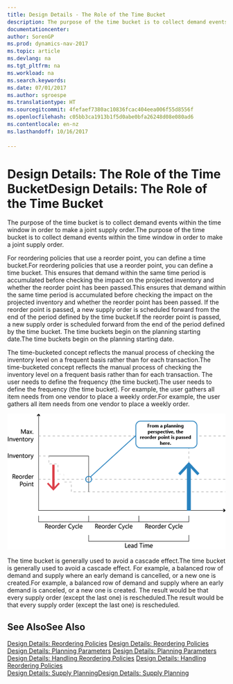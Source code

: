 ```yaml
---
title: Design Details - The Role of the Time Bucket
description: The purpose of the time bucket is to collect demand events within the time window in order to make a joint supply order.
documentationcenter: 
author: SorenGP
ms.prod: dynamics-nav-2017
ms.topic: article
ms.devlang: na
ms.tgt_pltfrm: na
ms.workload: na
ms.search.keywords: 
ms.date: 07/01/2017
ms.author: sgroespe
ms.translationtype: HT
ms.sourcegitcommit: 4fefaef7380ac10836fcac404eea006f55d8556f
ms.openlocfilehash: c05bb3ca1913b1f5d0abe0bfa26248d08e080ad6
ms.contentlocale: en-nz
ms.lasthandoff: 10/16/2017

---
```

# <a name="design-details-the-role-of-the-time-bucket"></a><span data-ttu-id="94502-103">Design Details: The Role of the Time Bucket</span><span class="sxs-lookup"><span data-stu-id="94502-103">Design Details: The Role of the Time Bucket</span></span>
<span data-ttu-id="94502-104">The purpose of the time bucket is to collect demand events within the time window in order to make a joint supply order.</span><span class="sxs-lookup"><span data-stu-id="94502-104">The purpose of the time bucket is to collect demand events within the time window in order to make a joint supply order.</span></span>  
  
 <span data-ttu-id="94502-105">For reordering policies that use a reorder point, you can define a time bucket.</span><span class="sxs-lookup"><span data-stu-id="94502-105">For reordering policies that use a reorder point, you can define a time bucket.</span></span> <span data-ttu-id="94502-106">This ensures that demand within the same time period is accumulated before checking the impact on the projected inventory and whether the reorder point has been passed.</span><span class="sxs-lookup"><span data-stu-id="94502-106">This ensures that demand within the same time period is accumulated before checking the impact on the projected inventory and whether the reorder point has been passed.</span></span> <span data-ttu-id="94502-107">If the reorder point is passed, a new supply order is scheduled forward from the end of the period defined by the time bucket.</span><span class="sxs-lookup"><span data-stu-id="94502-107">If the reorder point is passed, a new supply order is scheduled forward from the end of the period defined by the time bucket.</span></span> <span data-ttu-id="94502-108">The time buckets begin on the planning starting date.</span><span class="sxs-lookup"><span data-stu-id="94502-108">The time buckets begin on the planning starting date.</span></span>  
  
 <span data-ttu-id="94502-109">The time-bucketed concept reflects the manual process of checking the inventory level on a frequent basis rather than for each transaction.</span><span class="sxs-lookup"><span data-stu-id="94502-109">The time-bucketed concept reflects the manual process of checking the inventory level on a frequent basis rather than for each transaction.</span></span> <span data-ttu-id="94502-110">The user needs to define the frequency (the time bucket).</span><span class="sxs-lookup"><span data-stu-id="94502-110">The user needs to define the frequency (the time bucket).</span></span> <span data-ttu-id="94502-111">For example, the user gathers all item needs from one vendor to place a weekly order.</span><span class="sxs-lookup"><span data-stu-id="94502-111">For example, the user gathers all item needs from one vendor to place a weekly order.</span></span>  
  
 ![](media/nav_app_supply_planning_2_reorder_cycle.png "NAV_APP_supply_planning_2_reorder_cycle")  
  
 <span data-ttu-id="94502-112">The time bucket is generally used to avoid a cascade effect.</span><span class="sxs-lookup"><span data-stu-id="94502-112">The time bucket is generally used to avoid a cascade effect.</span></span> <span data-ttu-id="94502-113">For example, a balanced row of demand and supply where an early demand is cancelled, or a new one is created.</span><span class="sxs-lookup"><span data-stu-id="94502-113">For example, a balanced row of demand and supply where an early demand is canceled, or a new one is created.</span></span> <span data-ttu-id="94502-114">The result would be that every supply order (except the last one) is rescheduled.</span><span class="sxs-lookup"><span data-stu-id="94502-114">The result would be that every supply order (except the last one) is rescheduled.</span></span>  
  
## <a name="see-also"></a><span data-ttu-id="94502-115">See Also</span><span class="sxs-lookup"><span data-stu-id="94502-115">See Also</span></span>  
 <span data-ttu-id="94502-116">[Design Details: Reordering Policies](design-details-reordering-policies.md) </span><span class="sxs-lookup"><span data-stu-id="94502-116">[Design Details: Reordering Policies](design-details-reordering-policies.md) </span></span>  
 <span data-ttu-id="94502-117">[Design Details: Planning Parameters](design-details-planning-parameters.md) </span><span class="sxs-lookup"><span data-stu-id="94502-117">[Design Details: Planning Parameters](design-details-planning-parameters.md) </span></span>  
 <span data-ttu-id="94502-118">[Design Details: Handling Reordering Policies](design-details-handling-reordering-policies.md) </span><span class="sxs-lookup"><span data-stu-id="94502-118">[Design Details: Handling Reordering Policies](design-details-handling-reordering-policies.md) </span></span>  
 [<span data-ttu-id="94502-119">Design Details: Supply Planning</span><span class="sxs-lookup"><span data-stu-id="94502-119">Design Details: Supply Planning</span></span>](design-details-supply-planning.md)

